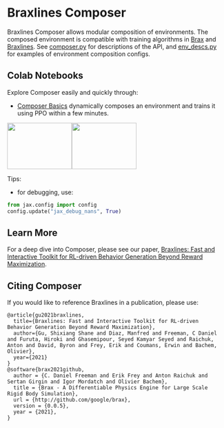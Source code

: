 # Braxlines Composer

Braxlines Composer allows modular composition of environments.
The composed environment is compatible with training algorithms in
[Brax](https://github.com/google/brax) and
[Braxlines](https://github.com/google/brax/tree/main/brax/experimental/braxlines).
See [composer.py](https://github.com/google/brax/tree/main/brax/experimental/composer/composer.py)
for descriptions of the API, and
[env_descs.py](https://github.com/google/brax/tree/main/brax/experimental/composer/env_descs.py)
for examples of environment composition configs.

## Colab Notebooks

Explore Composer easily and quickly through:
* [Composer Basics](https://colab.research.google.com/github/google/brax/blob/main/notebooks/braxlines/composer.ipynb) dynamically composes an environment and trains it using PPO within a few minutes.

<img src="https://github.com/google/brax/raw/main/docs/img/composer/ant_push.gif" width="150" height="107"/><img src="https://github.com/google/brax/raw/main/docs/img/composer/ant_chase.gif" width="150" height="107"/>

Tips:
* for debugging, use:
```python
from jax.config import config
config.update("jax_debug_nans", True)
```

## Learn More

For a deep dive into Composer, please see
our paper, [Braxlines: Fast and Interactive Toolkit for RL-driven Behavior Generation Beyond Reward Maximization](https://openreview.net/forum?id=-W0LCm8wE2S).

## Citing Composer

If you would like to reference Braxlines in a publication, please use:

```
@article{gu2021braxlines,
  title={Braxlines: Fast and Interactive Toolkit for RL-driven Behavior Generation Beyond Reward Maximization},
  author={Gu, Shixiang Shane and Diaz, Manfred and Freeman, C Daniel and Furuta, Hiroki and Ghasemipour, Seyed Kamyar Seyed and Raichuk, Anton and David, Byron and Frey, Erik and Coumans, Erwin and Bachem, Olivier},
  year={2021}
}
@software{brax2021github,
  author = {C. Daniel Freeman and Erik Frey and Anton Raichuk and Sertan Girgin and Igor Mordatch and Olivier Bachem},
  title = {Brax - A Differentiable Physics Engine for Large Scale Rigid Body Simulation},
  url = {http://github.com/google/brax},
  version = {0.0.5},
  year = {2021},
}
```
